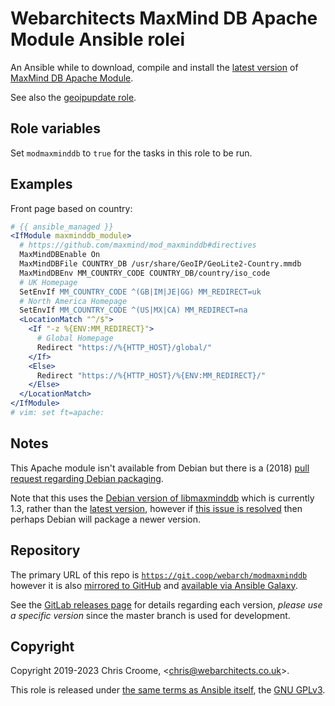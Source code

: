 # Webarchitects MaxMind DB Apache Module Ansible rolei

An Ansible while to download, compile and install the [latest
version](https://github.com/maxmind/mod_maxminddb/releases) of [MaxMind DB
Apache Module](https://github.com/maxmind/mod_maxminddb).

See also the [geoipupdate role](https://git.coop/webarch/geoipupdate).

## Role variables

Set `modmaxminddb` to `true` for the tasks in this role to be run.

## Examples

Front page based on country:

```apache
# {{ ansible_managed }}
<IfModule maxminddb_module>
  # https://github.com/maxmind/mod_maxminddb#directives
  MaxMindDBEnable On
  MaxMindDBFile COUNTRY_DB /usr/share/GeoIP/GeoLite2-Country.mmdb
  MaxMindDBEnv MM_COUNTRY_CODE COUNTRY_DB/country/iso_code
  # UK Homepage
  SetEnvIf MM_COUNTRY_CODE ^(GB|IM|JE|GG) MM_REDIRECT=uk
  # North America Homepage
  SetEnvIf MM_COUNTRY_CODE ^(US|MX|CA) MM_REDIRECT=na
  <LocationMatch "^/$">
    <If "-z %{ENV:MM_REDIRECT}">
      # Global Homepage
      Redirect "https://%{HTTP_HOST}/global/"
    </If>
    <Else>
      Redirect "https://%{HTTP_HOST}/%{ENV:MM_REDIRECT}/"
    </Else>
  </LocationMatch>
</IfModule>
# vim: set ft=apache:
```

## Notes

This Apache module isn't available from Debian but there is a (2018) [pull
request regarding Debian
packaging](https://github.com/maxmind/mod_maxminddb/pull/58).

Note that this uses the [Debian version of
libmaxminddb](https://packages.debian.org/buster/libmaxminddb0) which is
currently 1.3, rather than the [latest
version](https://github.com/maxmind/libmaxminddb/releases/latest), however if
[this issue is resolved](https://github.com/maxmind/libmaxminddb/issues/225)
then perhaps Debian will package a newer version.

## Repository

The primary URL of this repo is
[`https://git.coop/webarch/modmaxminddb`](https://git.coop/webarch/modmaxminddb)
however it is also [mirrored to
GitHub](https://github.com/webarch-coop/ansible-role-modmaxminddb) and
[available via Ansible
Galaxy](https://galaxy.ansible.com/chriscroome/modmaxminddb).

See the [GitLab releases page](https://git.coop/webarch/modmaxminddb/-/releases)
for details regarding each version, *please use a specific version* since the
master branch is used for development.

## Copyright

Copyright 2019-2023 Chris Croome,
&lt;[chris@webarchitects.co.uk](mailto:chris@webarchitects.co.uk)&gt;.

This role is released under [the same terms as Ansible
itself](https://github.com/ansible/ansible/blob/devel/COPYING), the [GNU
GPLv3](LICENSE).
